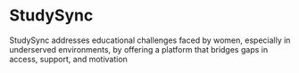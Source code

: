 # StudySync
StudySync addresses educational challenges faced by women, especially in underserved environments, by offering a platform that bridges gaps in access, support, and motivation
